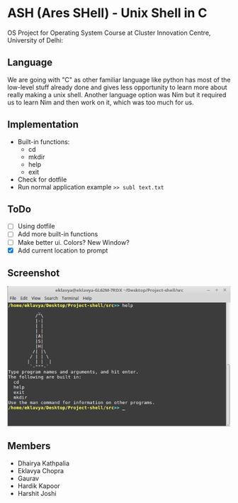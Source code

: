 # ASH (Ares SHell) - Unix Shell in C

OS Project for Operating System Course at Cluster Innovation Centre, University of Delhi:

## Language

 We are going with "C" as other familiar language like python has most of the low-level stuff already done and gives less opportunity to learn more about really making a unix shell. Another language option was Nim but it required us to learn Nim and then work on it, which was too much for us.

## Implementation

- Built-in functions:
  - cd
  - mkdir
  - help
  - exit
- Check for dotfile
- Run normal application example `>> subl text.txt`

## ToDo

- [ ] Using dotfile
- [ ] Add more built-in functions
- [ ] Make better ui. Colors? New Window?
- [x] Add current location to prompt

## Screenshot

![ash (Ares SHell)](https://github.com/Eklavya42/Project-shell/blob/master/images/Screenshot%20from%202018-11-10%2019-15-33.png?raw=true "ash help")


## Members

- Dhairya Kathpalia
- Eklavya Chopra
- Gaurav
- Hardik Kapoor
- Harshit Joshi
